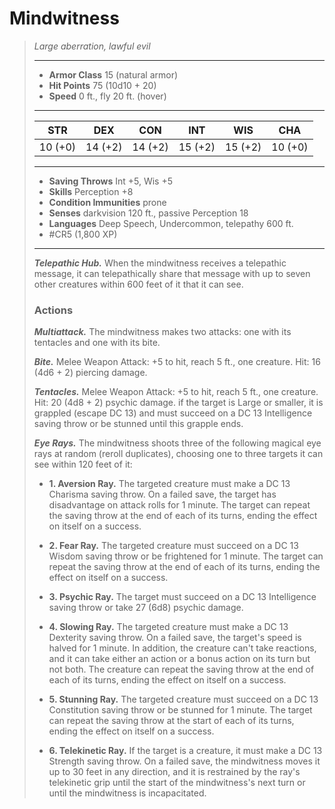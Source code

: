 # Mindwitness
>*Large aberration, lawful evil*
>___
>- **Armor Class** 15 (natural armor)
>- **Hit Points** 75 (10d10 + 20)
>- **Speed** 0 ft., fly 20 ft. (hover)
>___
>|STR|DEX|CON|INT|WIS|CHA|
>|:---:|:---:|:---:|:---:|:---:|:---:|
>|10 (+0)|14 (+2)|14 (+2)|15 (+2)|15 (+2)|10 (+0)|
>___
>- **Saving Throws** Int +5, Wis +5
>- **Skills** Perception +8
>- **Condition Immunities** prone
>- **Senses** darkvision 120 ft., passive Perception 18
>- **Languages** Deep Speech, Undercommon, telepathy 600 ft.
>- #CR5 (1,800 XP)
>___
>***Telepathic Hub.*** When the mindwitness receives a telepathic message, it can telepathically share that message with up to seven other creatures within 600 feet of it that it can see.  
>
>### Actions
>***Multiattack.*** The mindwitness makes two attacks: one with its tentacles and one with its bite.  
>
>***Bite.*** Melee Weapon Attack: +5 to hit, reach 5 ft., one creature. Hit: 16 (4d6 + 2) piercing damage.  
>
>***Tentacles.*** Melee Weapon Attack: +5 to hit, reach 5 ft., one creature. Hit: 20 (4d8 + 2) psychic damage. if the target is Large or smaller, it is grappled (escape DC 13) and must succeed on a DC 13 Intelligence saving throw or be stunned until this grapple ends.  
>
>***Eye Rays.*** The mindwitness shoots three of the following magical eye rays at random (reroll duplicates), choosing one to three targets it can see within 120 feet of it:  
>- **1. Aversion Ray.** The targeted creature must make a DC 13 Charisma saving throw. On a failed save, the target has disadvantage on attack rolls for 1 minute. The target can repeat the saving throw at the end of each of its turns, ending the effect on itself on a success.
>
>- **2. Fear Ray.** The targeted creature must succeed on a DC 13 Wisdom saving throw or be frightened for 1 minute. The target can repeat the saving throw at the end of each of its turns, ending the effect on itself on a success.
>
>- **3. Psychic Ray.** The target must succeed on a DC 13 Intelligence saving throw or take 27 (6d8) psychic damage.
>
>- **4. Slowing Ray.** The targeted creature must make a DC 13 Dexterity saving throw. On a failed save, the target's speed is halved for 1 minute. In addition, the creature can't take reactions, and it can take either an action or a bonus action on its turn but not both. The creature can repeat the saving throw at the end of each of its turns, ending the effect on itself on a success.
>
>- **5. Stunning Ray.** The targeted creature must succeed on a DC 13 Constitution saving throw or be stunned for 1 minute. The target can repeat the saving throw at the start of each of its turns, ending the effect on itself on a success.
>
>- **6. Telekinetic Ray.** If the target is a creature, it must make a DC 13 Strength saving throw. On a failed save, the mindwitness moves it up to 30 feet in any direction, and it is restrained by the ray's telekinetic grip until the start of the mindwitness's next turn or until the mindwitness is incapacitated.